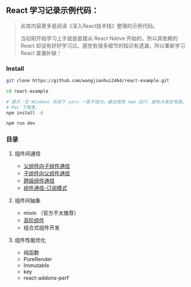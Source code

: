 ## React 学习记录示例代码：

> 此库内容更多是阅读《深入React技术栈》整理的示例代码。
> 
> 当初刚开始学习上手就是直接从 React Native 开始的，所以其依赖的 React 却没有好好学习过。感觉有很多细节的知识有遗漏，所以重新学习 React 查漏补缺！


### Install

```bash
git clone https://github.com/wangjianhui2464/react-example.git

cd react-example

# 提示：在 Windows 系统下 yarn 一直不成功，建议使用 npm 运行，避免大家走弯路。
# Mac 下随意。
npm install -d

npm run dev
```


### 目录

1. 组件间通信
    - [父组件向子组件通信](./app/components/ParentToChild.js)
    - [子组件向父组件通信](./app/components/ChildToParent.js)
    - [跨级组件通信](./app/components/BrotherToBrother.js)
    - [组件通信-订阅模式](./app/components/BroUseObserver.js)

2. 组件间抽象
    - mixin （官方不太推荐）
    - [高阶组件](./app/components/SimpleHoc.js)
    - 组合式组件开发

3. 组件性能优化
    - 纯函数
    - PureRender
    - Immutable
    - key
    - react-addons-perf